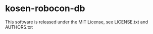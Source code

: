 # kosen-robocon-db
This software is released under the MIT License,
see LICENSE.txt and AUTHORS.txt
